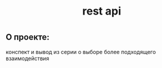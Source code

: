 <h1 align="center">rest api<h1>

## О проекте:
конспект и вывод из серии о выборе более подходящего взаимодействия
